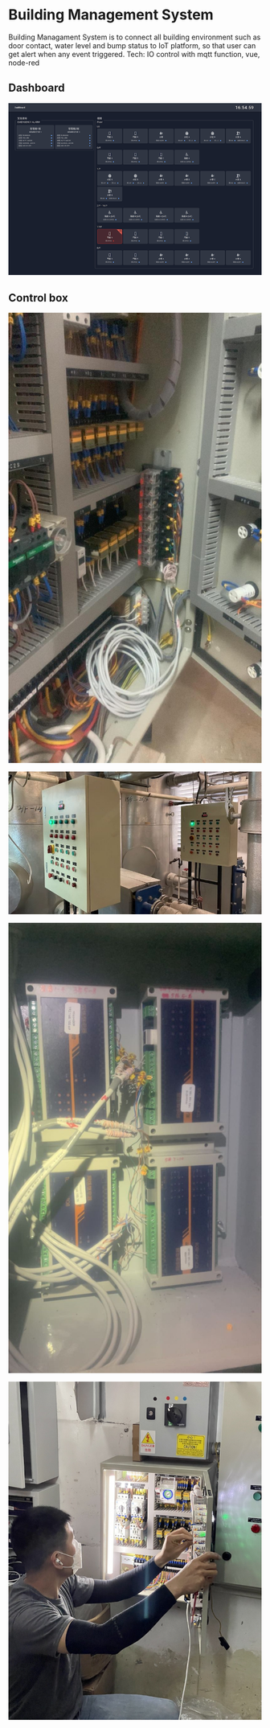 # Building Management System

Building Managament System is to connect all building environment such as door contact, water level and bump status to IoT platform, so that user can get alert when any event triggered.
Tech: IO control with mqtt function, vue, node-red

## Dashboard

![alt text](dashboard.png)

## Control box

![alt text](ControlBox1.jpg)

![alt text](ControlBox2.jpg)

![alt text](ControlBox3.jpg)

![alt text](controlBoxSetting.jpg)